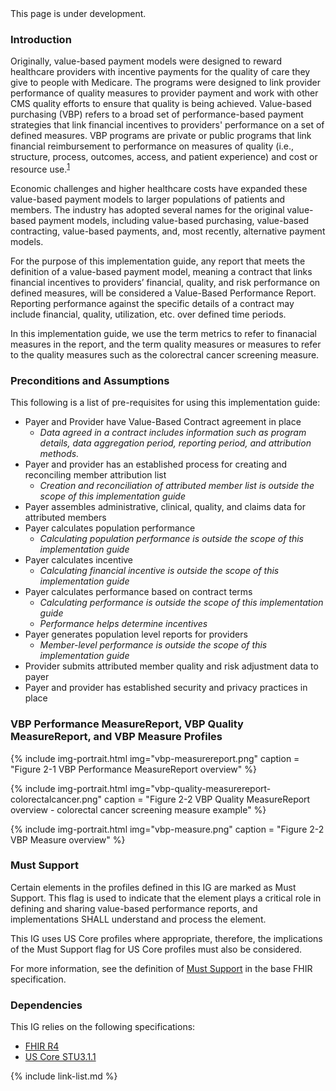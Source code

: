 
<div class="bg-info" markdown="1">
This page is under development.
</div>

### Introduction

Originally, value-based payment models were designed to reward healthcare providers with incentive payments for the quality of care they give to people with Medicare. The programs were designed to link provider performance of quality measures to provider payment and work with other CMS quality efforts to ensure that quality is being achieved. Value-based purchasing (VBP) refers to a broad set of performance-based payment strategies that link financial incentives to providers' performance on a set of defined measures. VBP programs are private or public programs that link financial reimbursement to performance on measures of quality (i.e., structure, process, outcomes, access, and patient experience) and cost or resource use.<sup>[1](https://www.rand.org/pubs/periodicals/health-quarterly/issues/v4/n3/09.html)</sup> 

Economic challenges and higher healthcare costs have expanded these value-based payment models to larger populations of patients and members. The industry has adopted several names for the original value-based payment models, including value-based purchasing, value-based contracting, value-based payments, and, most recently, alternative payment models. 

For the purpose of this implementation guide, any report that meets the definition of a value-based payment model, meaning a contract that links financial incentives to providers’ financial, quality, and risk performance on defined measures, will be considered a Value-Based Performance Report. Reporting performance against the specific details of a contract may include financial, quality, utilization, etc. over defined time periods.

In this implementation guide, we use the term metrics to refer to finanacial measures in the report, and the term quality measures or measures to refer to the quality measures such as the colorectral cancer screening measure. 


### Preconditions and Assumptions

This following is a list of pre-requisites for using this implementation guide:
- Payer and Provider have Value-Based Contract agreement in place
    - *Data agreed in a contract includes information such as program details, data aggregation period, reporting period, and attribution methods.*
- Payer and provider has an established process for creating and reconciling member attribution list
    - *Creation and reconciliation of attributed member list is outside the scope of this implementation guide*
- Payer assembles administrative, clinical, quality, and claims data for attributed members
- Payer calculates population performance
    -  *Calculating population performance is outside the scope of this implementation guide*
- Payer calculates incentive
    - *Calculating financial incentive is outside the scope of this implementation guide*
- Payer calculates performance based on contract terms
    - *Calculating performance is outside the scope of this implementation guide*
    - *Performance helps determine incentives*
- Payer generates population level reports for providers
    - *Member-level performance is outside the scope of this implementation guide*
- Provider submits attributed member quality and risk adjustment data to payer  
- Payer and provider has established security and privacy practices in place

### VBP Performance MeasureReport, VBP Quality MeasureReport, and VBP Measure Profiles

{% include img-portrait.html img="vbp-measurereport.png" caption = "Figure 2-1 VBP Performance MeasureReport overview" %}

{% include img-portrait.html img="vbp-quality-measurereport-colorectalcancer.png" caption = "Figure 2-2 VBP Quality MeasureReport overview - colorectal cancer screening measure example" %}

{% include img-portrait.html img="vbp-measure.png" caption = "Figure 2-2 VBP Measure overview" %}


### Must Support
Certain elements in the profiles defined in this IG are marked as Must Support. This flag is used to indicate that the element plays a critical role in defining and sharing value-based performance reports, and implementations SHALL understand and process the element.

This IG uses US Core profiles where appropriate, therefore, the implications of the Must Support flag for US Core profiles must also be considered.

For more information, see the definition of [Must Support](http://hl7.org/fhir/R4/conformance-rules.html#mustSupport) in the base FHIR specification.

### Dependencies

This IG relies on the following specifications:
- [FHIR R4](http://hl7.org/fhir/R4/)
- [US Core STU3.1.1](http://hl7.org/fhir/us/core/STU3.1.1)

{% include link-list.md %}
